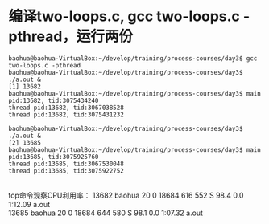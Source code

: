 # 编译two-loops.c, gcc two-loops.c -pthread，运行两份

    baohua@baohua-VirtualBox:~/develop/training/process-courses/day3$ gcc two-loops.c -pthread
    baohua@baohua-VirtualBox:~/develop/training/process-courses/day3$ ./a.out &
    [1] 13682
    baohua@baohua-VirtualBox:~/develop/training/process-courses/day3$ main pid:13682, tid:3075434240
    thread pid:13682, tid:3067038528
    thread pid:13682, tid:3075431232

    baohua@baohua-VirtualBox:~/develop/training/process-courses/day3$ ./a.out &
    [2] 13685
    baohua@baohua-VirtualBox:~/develop/training/process-courses/day3$ main pid:13685, tid:3075925760
    thread pid:13685, tid:3067530048
    thread pid:13685, tid:3075922752
<br> top命令观察CPU利用率：
    13682 baohua    20   0   18684    616    552 S  98.4  0.0   1:12.09 a.out                                                                                                    
    13685 baohua    20   0   18684    644    580 S  98.1  0.0   1:07.32 a.out   
    
    
